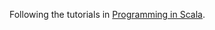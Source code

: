 Following the tutorials in [Programming in Scala](http://www.amazon.com/Programming-Scala-Comprehensive-Step-Step/dp/0981531644).
